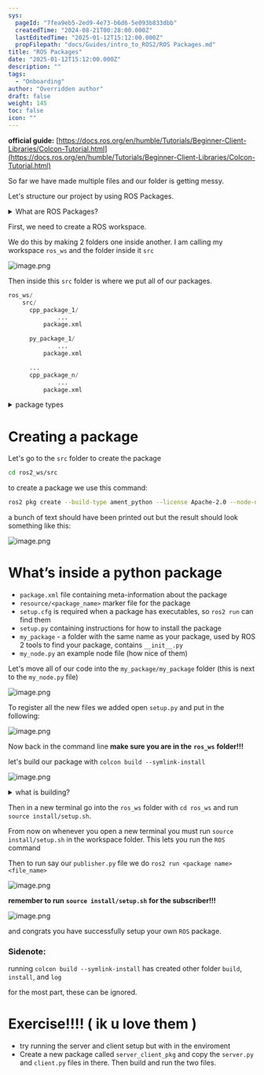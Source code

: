 ```yaml
---
sys:
  pageId: "7fea9eb5-2ed9-4e73-b6d6-5e093b833dbb"
  createdTime: "2024-08-21T00:28:00.000Z"
  lastEditedTime: "2025-01-12T15:12:00.000Z"
  propFilepath: "docs/Guides/intro_to_ROS2/ROS Packages.md"
title: "ROS Packages"
date: "2025-01-12T15:12:00.000Z"
description: ""
tags:
  - "Onboarding"
author: "Overridden author"
draft: false
weight: 145
toc: false
icon: ""
---
```


**official guide:** [https://docs.ros.org/en/humble/Tutorials/Beginner-Client-Libraries/Colcon-Tutorial.html](https://docs.ros.org/en/humble/Tutorials/Beginner-Client-Libraries/Colcon-Tutorial.html)

So far we have made multiple files and our folder is getting messy.

Let's structure our project by using ROS Packages.

<details>

<summary>What are ROS Packages?</summary>

ROS Packages are, as the name implies, packages of code that are highly sharable between ROS developers.

They consist of a folder, `package.xml` file, and source code

```python
      cpp_package_1/
		      ... imagine much code files here ..
          package.xml
```

</details>

First, we need to create a ROS workspace.

We do this by making 2 folders one inside another. I am calling my workspace `ros_ws` and the folder inside it `src`

![image.png](https://prod-files-secure.s3.us-west-2.amazonaws.com/d518164a-d88e-44d1-a4ee-3adb3bd8bce0/70706947-fd18-4537-a67b-e12946812d31/image.png?X-Amz-Algorithm=AWS4-HMAC-SHA256&X-Amz-Content-Sha256=UNSIGNED-PAYLOAD&X-Amz-Credential=ASIAZI2LB466254KMFVA%2F20250416%2Fus-west-2%2Fs3%2Faws4_request&X-Amz-Date=20250416T070915Z&X-Amz-Expires=3600&X-Amz-Security-Token=IQoJb3JpZ2luX2VjELf%2F%2F%2F%2F%2F%2F%2F%2F%2F%2FwEaCXVzLXdlc3QtMiJHMEUCIBAEMSSWjpiIp%2BKAsE1nFfwZE9vO8dhk%2BumroTw6VVreAiEAwwtOw4QUCznvs5UnkHebmaenpiKexngDS6zcFQYDXBYq%2FwMIQBAAGgw2Mzc0MjMxODM4MDUiDO%2Bj6obm0E86tbD6vCrcA816uyIexlEqOhFcUcdZes1KPi%2F0WUOoNzmlPrLBRyQFhRKFVEe%2FvGjiaechD2bMTwVVCKJMoDlvl9lP7BJx4TAU%2B7Jm%2FDibcsRxTLRBb8rF8huHoZ1KLYw3a2xDmdVcQk4gjQ5nj6IObSRpH78ENPeGSgiL9Eek4cNOvGjguZT73cj44bWaYuKx5ixyMOiUSZg3CpUFFgrmoHlXvxW%2BcCd3EQciKkEP2itSP7eDqQggUlGL3Xw5n5uBZ6ZnU5Ky6O0c3UJTdtkgT%2BgsFUrnn0tu%2BrrfQ2vl6uxDHGjzjehJSpjbtvIWRKYNv2A0irEqN2A69v%2Bs%2FSPjifgqqaux2incxfXnJaI3FLX0Q77JNYDl8ztExnkwTguDVo1A60UUKAtFPOkvj3hbch7693QJasNpnaWK3%2FH7%2BwLhhwmFh1QbYc1CUOztYXY7prPiEK8vqkseRD%2FtDgQCL4XpooqHYK2yg6yKS7P8l65OBj%2Bezvq%2BKa2%2BBPY%2BFbNF4JlKJdhpE1LGrsH6SxkWQvzb7aLzx0bVS2oZwr469bQOsh8j7Dj8Og%2FbxK9zuTP70cLSQH8s4tiUzkg6SGMzyzLFg%2BTlimUo2rwyAsigcPa%2FBCTYBOeGoySg15%2FqMsKR44b5MJ2j%2Fb8GOqUBfAMH%2FTQiI%2FuhvZ3Yjmvsyd9Sv%2FVXUPifuq6ah6NqnyNeLb%2FHKvdCYoOAD42bE56tKwr7wF7RmMz0cQNHjz1cIsqI07yF5%2FYvo0WDU6hjgrelFTvIGMceX3sWeKodM5LHfcyW8cKiZGs%2F1r6KczVUFrZPqUN3%2BsyiNiFqe%2BceidLc252Pls1GQV%2FA97ymo3oOxO0SCviFidastjqSnDpde1opDStr&X-Amz-Signature=3eeef5727d73a671cdc33e1db8004a56c034f50a4884c45088c44918069e4370&X-Amz-SignedHeaders=host&x-id=GetObject)

Then inside this `src` folder is where we put all of our packages.

```python
ros_ws/
    src/
      cpp_package_1/
		      ...
          package.xml

      py_package_1/
		      ...
          package.xml

      ...
      cpp_package_n/
		      ...
          package.xml

```

<details>

<summary>package types</summary>

packages can be either `C++` or python.

the intern file structure is different for each but for this guide we will stick to creating python packages

</details>

# Creating a package

Let's go to the `src` folder to create the package

```bash
cd ros2_ws/src
```

to create a package we use this command:

```bash
ros2 pkg create --build-type ament_python --license Apache-2.0 --node-name my_node my_package
```

a bunch of text should have been printed out but the result should look something like this:

![image.png](https://prod-files-secure.s3.us-west-2.amazonaws.com/d518164a-d88e-44d1-a4ee-3adb3bd8bce0/e6cf1e3f-8512-4a3e-b131-079f800bf3e8/image.png?X-Amz-Algorithm=AWS4-HMAC-SHA256&X-Amz-Content-Sha256=UNSIGNED-PAYLOAD&X-Amz-Credential=ASIAZI2LB466254KMFVA%2F20250416%2Fus-west-2%2Fs3%2Faws4_request&X-Amz-Date=20250416T070915Z&X-Amz-Expires=3600&X-Amz-Security-Token=IQoJb3JpZ2luX2VjELf%2F%2F%2F%2F%2F%2F%2F%2F%2F%2FwEaCXVzLXdlc3QtMiJHMEUCIBAEMSSWjpiIp%2BKAsE1nFfwZE9vO8dhk%2BumroTw6VVreAiEAwwtOw4QUCznvs5UnkHebmaenpiKexngDS6zcFQYDXBYq%2FwMIQBAAGgw2Mzc0MjMxODM4MDUiDO%2Bj6obm0E86tbD6vCrcA816uyIexlEqOhFcUcdZes1KPi%2F0WUOoNzmlPrLBRyQFhRKFVEe%2FvGjiaechD2bMTwVVCKJMoDlvl9lP7BJx4TAU%2B7Jm%2FDibcsRxTLRBb8rF8huHoZ1KLYw3a2xDmdVcQk4gjQ5nj6IObSRpH78ENPeGSgiL9Eek4cNOvGjguZT73cj44bWaYuKx5ixyMOiUSZg3CpUFFgrmoHlXvxW%2BcCd3EQciKkEP2itSP7eDqQggUlGL3Xw5n5uBZ6ZnU5Ky6O0c3UJTdtkgT%2BgsFUrnn0tu%2BrrfQ2vl6uxDHGjzjehJSpjbtvIWRKYNv2A0irEqN2A69v%2Bs%2FSPjifgqqaux2incxfXnJaI3FLX0Q77JNYDl8ztExnkwTguDVo1A60UUKAtFPOkvj3hbch7693QJasNpnaWK3%2FH7%2BwLhhwmFh1QbYc1CUOztYXY7prPiEK8vqkseRD%2FtDgQCL4XpooqHYK2yg6yKS7P8l65OBj%2Bezvq%2BKa2%2BBPY%2BFbNF4JlKJdhpE1LGrsH6SxkWQvzb7aLzx0bVS2oZwr469bQOsh8j7Dj8Og%2FbxK9zuTP70cLSQH8s4tiUzkg6SGMzyzLFg%2BTlimUo2rwyAsigcPa%2FBCTYBOeGoySg15%2FqMsKR44b5MJ2j%2Fb8GOqUBfAMH%2FTQiI%2FuhvZ3Yjmvsyd9Sv%2FVXUPifuq6ah6NqnyNeLb%2FHKvdCYoOAD42bE56tKwr7wF7RmMz0cQNHjz1cIsqI07yF5%2FYvo0WDU6hjgrelFTvIGMceX3sWeKodM5LHfcyW8cKiZGs%2F1r6KczVUFrZPqUN3%2BsyiNiFqe%2BceidLc252Pls1GQV%2FA97ymo3oOxO0SCviFidastjqSnDpde1opDStr&X-Amz-Signature=813efde7624f8585c5ae3ea635ecab9246559b32747921778d39bac19455ae43&X-Amz-SignedHeaders=host&x-id=GetObject)

# What’s inside a python package

- `package.xml` file containing meta-information about the package
- `resource/<package_name>` marker file for the package
- `setup.cfg` is required when a package has executables, so `ros2 run` can find them
- `setup.py` containing instructions for how to install the package
- `my_package` - a folder with the same name as your package, used by ROS 2 tools to find your package, contains `__init__.py`
- `my_node.py` an example node file (how nice of them)

Let's move all of our code into the `my_package/my_package` folder (this is next to the `my_node.py` file)

![image.png](https://prod-files-secure.s3.us-west-2.amazonaws.com/d518164a-d88e-44d1-a4ee-3adb3bd8bce0/9ce58f11-0da9-4d3e-b86d-506a9685d378/image.png?X-Amz-Algorithm=AWS4-HMAC-SHA256&X-Amz-Content-Sha256=UNSIGNED-PAYLOAD&X-Amz-Credential=ASIAZI2LB466254KMFVA%2F20250416%2Fus-west-2%2Fs3%2Faws4_request&X-Amz-Date=20250416T070915Z&X-Amz-Expires=3600&X-Amz-Security-Token=IQoJb3JpZ2luX2VjELf%2F%2F%2F%2F%2F%2F%2F%2F%2F%2FwEaCXVzLXdlc3QtMiJHMEUCIBAEMSSWjpiIp%2BKAsE1nFfwZE9vO8dhk%2BumroTw6VVreAiEAwwtOw4QUCznvs5UnkHebmaenpiKexngDS6zcFQYDXBYq%2FwMIQBAAGgw2Mzc0MjMxODM4MDUiDO%2Bj6obm0E86tbD6vCrcA816uyIexlEqOhFcUcdZes1KPi%2F0WUOoNzmlPrLBRyQFhRKFVEe%2FvGjiaechD2bMTwVVCKJMoDlvl9lP7BJx4TAU%2B7Jm%2FDibcsRxTLRBb8rF8huHoZ1KLYw3a2xDmdVcQk4gjQ5nj6IObSRpH78ENPeGSgiL9Eek4cNOvGjguZT73cj44bWaYuKx5ixyMOiUSZg3CpUFFgrmoHlXvxW%2BcCd3EQciKkEP2itSP7eDqQggUlGL3Xw5n5uBZ6ZnU5Ky6O0c3UJTdtkgT%2BgsFUrnn0tu%2BrrfQ2vl6uxDHGjzjehJSpjbtvIWRKYNv2A0irEqN2A69v%2Bs%2FSPjifgqqaux2incxfXnJaI3FLX0Q77JNYDl8ztExnkwTguDVo1A60UUKAtFPOkvj3hbch7693QJasNpnaWK3%2FH7%2BwLhhwmFh1QbYc1CUOztYXY7prPiEK8vqkseRD%2FtDgQCL4XpooqHYK2yg6yKS7P8l65OBj%2Bezvq%2BKa2%2BBPY%2BFbNF4JlKJdhpE1LGrsH6SxkWQvzb7aLzx0bVS2oZwr469bQOsh8j7Dj8Og%2FbxK9zuTP70cLSQH8s4tiUzkg6SGMzyzLFg%2BTlimUo2rwyAsigcPa%2FBCTYBOeGoySg15%2FqMsKR44b5MJ2j%2Fb8GOqUBfAMH%2FTQiI%2FuhvZ3Yjmvsyd9Sv%2FVXUPifuq6ah6NqnyNeLb%2FHKvdCYoOAD42bE56tKwr7wF7RmMz0cQNHjz1cIsqI07yF5%2FYvo0WDU6hjgrelFTvIGMceX3sWeKodM5LHfcyW8cKiZGs%2F1r6KczVUFrZPqUN3%2BsyiNiFqe%2BceidLc252Pls1GQV%2FA97ymo3oOxO0SCviFidastjqSnDpde1opDStr&X-Amz-Signature=3975bc0792eeb67b9321ed5ec259487dc7b21a9be69ad2381f84cbdffdcce5cf&X-Amz-SignedHeaders=host&x-id=GetObject)

To register all the new files we added open `setup.py` and put in the following:

![image.png](https://prod-files-secure.s3.us-west-2.amazonaws.com/d518164a-d88e-44d1-a4ee-3adb3bd8bce0/1cd7c262-4cae-4496-9d75-c178537d24a2/image.png?X-Amz-Algorithm=AWS4-HMAC-SHA256&X-Amz-Content-Sha256=UNSIGNED-PAYLOAD&X-Amz-Credential=ASIAZI2LB466254KMFVA%2F20250416%2Fus-west-2%2Fs3%2Faws4_request&X-Amz-Date=20250416T070915Z&X-Amz-Expires=3600&X-Amz-Security-Token=IQoJb3JpZ2luX2VjELf%2F%2F%2F%2F%2F%2F%2F%2F%2F%2FwEaCXVzLXdlc3QtMiJHMEUCIBAEMSSWjpiIp%2BKAsE1nFfwZE9vO8dhk%2BumroTw6VVreAiEAwwtOw4QUCznvs5UnkHebmaenpiKexngDS6zcFQYDXBYq%2FwMIQBAAGgw2Mzc0MjMxODM4MDUiDO%2Bj6obm0E86tbD6vCrcA816uyIexlEqOhFcUcdZes1KPi%2F0WUOoNzmlPrLBRyQFhRKFVEe%2FvGjiaechD2bMTwVVCKJMoDlvl9lP7BJx4TAU%2B7Jm%2FDibcsRxTLRBb8rF8huHoZ1KLYw3a2xDmdVcQk4gjQ5nj6IObSRpH78ENPeGSgiL9Eek4cNOvGjguZT73cj44bWaYuKx5ixyMOiUSZg3CpUFFgrmoHlXvxW%2BcCd3EQciKkEP2itSP7eDqQggUlGL3Xw5n5uBZ6ZnU5Ky6O0c3UJTdtkgT%2BgsFUrnn0tu%2BrrfQ2vl6uxDHGjzjehJSpjbtvIWRKYNv2A0irEqN2A69v%2Bs%2FSPjifgqqaux2incxfXnJaI3FLX0Q77JNYDl8ztExnkwTguDVo1A60UUKAtFPOkvj3hbch7693QJasNpnaWK3%2FH7%2BwLhhwmFh1QbYc1CUOztYXY7prPiEK8vqkseRD%2FtDgQCL4XpooqHYK2yg6yKS7P8l65OBj%2Bezvq%2BKa2%2BBPY%2BFbNF4JlKJdhpE1LGrsH6SxkWQvzb7aLzx0bVS2oZwr469bQOsh8j7Dj8Og%2FbxK9zuTP70cLSQH8s4tiUzkg6SGMzyzLFg%2BTlimUo2rwyAsigcPa%2FBCTYBOeGoySg15%2FqMsKR44b5MJ2j%2Fb8GOqUBfAMH%2FTQiI%2FuhvZ3Yjmvsyd9Sv%2FVXUPifuq6ah6NqnyNeLb%2FHKvdCYoOAD42bE56tKwr7wF7RmMz0cQNHjz1cIsqI07yF5%2FYvo0WDU6hjgrelFTvIGMceX3sWeKodM5LHfcyW8cKiZGs%2F1r6KczVUFrZPqUN3%2BsyiNiFqe%2BceidLc252Pls1GQV%2FA97ymo3oOxO0SCviFidastjqSnDpde1opDStr&X-Amz-Signature=bc6d2f0dcbf57f7426cdd7d8970ec34156557b14aaf16b07596cf8f4bb028909&X-Amz-SignedHeaders=host&x-id=GetObject)

Now back in the command line **make sure you are in the** **`ros_ws`** **folder!!!**

let's build our package with `colcon build --symlink-install`

![image.png](https://prod-files-secure.s3.us-west-2.amazonaws.com/d518164a-d88e-44d1-a4ee-3adb3bd8bce0/2f2a0d27-b173-48fd-b189-5f5c0ce65619/image.png?X-Amz-Algorithm=AWS4-HMAC-SHA256&X-Amz-Content-Sha256=UNSIGNED-PAYLOAD&X-Amz-Credential=ASIAZI2LB466254KMFVA%2F20250416%2Fus-west-2%2Fs3%2Faws4_request&X-Amz-Date=20250416T070915Z&X-Amz-Expires=3600&X-Amz-Security-Token=IQoJb3JpZ2luX2VjELf%2F%2F%2F%2F%2F%2F%2F%2F%2F%2FwEaCXVzLXdlc3QtMiJHMEUCIBAEMSSWjpiIp%2BKAsE1nFfwZE9vO8dhk%2BumroTw6VVreAiEAwwtOw4QUCznvs5UnkHebmaenpiKexngDS6zcFQYDXBYq%2FwMIQBAAGgw2Mzc0MjMxODM4MDUiDO%2Bj6obm0E86tbD6vCrcA816uyIexlEqOhFcUcdZes1KPi%2F0WUOoNzmlPrLBRyQFhRKFVEe%2FvGjiaechD2bMTwVVCKJMoDlvl9lP7BJx4TAU%2B7Jm%2FDibcsRxTLRBb8rF8huHoZ1KLYw3a2xDmdVcQk4gjQ5nj6IObSRpH78ENPeGSgiL9Eek4cNOvGjguZT73cj44bWaYuKx5ixyMOiUSZg3CpUFFgrmoHlXvxW%2BcCd3EQciKkEP2itSP7eDqQggUlGL3Xw5n5uBZ6ZnU5Ky6O0c3UJTdtkgT%2BgsFUrnn0tu%2BrrfQ2vl6uxDHGjzjehJSpjbtvIWRKYNv2A0irEqN2A69v%2Bs%2FSPjifgqqaux2incxfXnJaI3FLX0Q77JNYDl8ztExnkwTguDVo1A60UUKAtFPOkvj3hbch7693QJasNpnaWK3%2FH7%2BwLhhwmFh1QbYc1CUOztYXY7prPiEK8vqkseRD%2FtDgQCL4XpooqHYK2yg6yKS7P8l65OBj%2Bezvq%2BKa2%2BBPY%2BFbNF4JlKJdhpE1LGrsH6SxkWQvzb7aLzx0bVS2oZwr469bQOsh8j7Dj8Og%2FbxK9zuTP70cLSQH8s4tiUzkg6SGMzyzLFg%2BTlimUo2rwyAsigcPa%2FBCTYBOeGoySg15%2FqMsKR44b5MJ2j%2Fb8GOqUBfAMH%2FTQiI%2FuhvZ3Yjmvsyd9Sv%2FVXUPifuq6ah6NqnyNeLb%2FHKvdCYoOAD42bE56tKwr7wF7RmMz0cQNHjz1cIsqI07yF5%2FYvo0WDU6hjgrelFTvIGMceX3sWeKodM5LHfcyW8cKiZGs%2F1r6KczVUFrZPqUN3%2BsyiNiFqe%2BceidLc252Pls1GQV%2FA97ymo3oOxO0SCviFidastjqSnDpde1opDStr&X-Amz-Signature=747fbe6f2ef32a9538763eed2c1624fcd21caca6e3934d05002ddc3ef8283a02&X-Amz-SignedHeaders=host&x-id=GetObject)

<details>

<summary>what is building?</summary>

if you are a CS major at Rose-Hulman you will learn the answer to this in CSSE132

but TLDR; is it combines all the code files into one program that can be run easily 

</details>

Then in a new terminal go into the `ros_ws` folder with `cd ros_ws` and run `source install/setup.sh`. 

From now on whenever you open a new terminal you must run `source install/setup.sh` in the workspace folder. This lets you run the `ROS` command

Then to run say our `publisher.py` file we do `ros2 run <package name> <file_name>`

![image.png](https://prod-files-secure.s3.us-west-2.amazonaws.com/d518164a-d88e-44d1-a4ee-3adb3bd8bce0/4f4b1219-3a44-4632-aa0a-ce3471699f59/image.png?X-Amz-Algorithm=AWS4-HMAC-SHA256&X-Amz-Content-Sha256=UNSIGNED-PAYLOAD&X-Amz-Credential=ASIAZI2LB466254KMFVA%2F20250416%2Fus-west-2%2Fs3%2Faws4_request&X-Amz-Date=20250416T070915Z&X-Amz-Expires=3600&X-Amz-Security-Token=IQoJb3JpZ2luX2VjELf%2F%2F%2F%2F%2F%2F%2F%2F%2F%2FwEaCXVzLXdlc3QtMiJHMEUCIBAEMSSWjpiIp%2BKAsE1nFfwZE9vO8dhk%2BumroTw6VVreAiEAwwtOw4QUCznvs5UnkHebmaenpiKexngDS6zcFQYDXBYq%2FwMIQBAAGgw2Mzc0MjMxODM4MDUiDO%2Bj6obm0E86tbD6vCrcA816uyIexlEqOhFcUcdZes1KPi%2F0WUOoNzmlPrLBRyQFhRKFVEe%2FvGjiaechD2bMTwVVCKJMoDlvl9lP7BJx4TAU%2B7Jm%2FDibcsRxTLRBb8rF8huHoZ1KLYw3a2xDmdVcQk4gjQ5nj6IObSRpH78ENPeGSgiL9Eek4cNOvGjguZT73cj44bWaYuKx5ixyMOiUSZg3CpUFFgrmoHlXvxW%2BcCd3EQciKkEP2itSP7eDqQggUlGL3Xw5n5uBZ6ZnU5Ky6O0c3UJTdtkgT%2BgsFUrnn0tu%2BrrfQ2vl6uxDHGjzjehJSpjbtvIWRKYNv2A0irEqN2A69v%2Bs%2FSPjifgqqaux2incxfXnJaI3FLX0Q77JNYDl8ztExnkwTguDVo1A60UUKAtFPOkvj3hbch7693QJasNpnaWK3%2FH7%2BwLhhwmFh1QbYc1CUOztYXY7prPiEK8vqkseRD%2FtDgQCL4XpooqHYK2yg6yKS7P8l65OBj%2Bezvq%2BKa2%2BBPY%2BFbNF4JlKJdhpE1LGrsH6SxkWQvzb7aLzx0bVS2oZwr469bQOsh8j7Dj8Og%2FbxK9zuTP70cLSQH8s4tiUzkg6SGMzyzLFg%2BTlimUo2rwyAsigcPa%2FBCTYBOeGoySg15%2FqMsKR44b5MJ2j%2Fb8GOqUBfAMH%2FTQiI%2FuhvZ3Yjmvsyd9Sv%2FVXUPifuq6ah6NqnyNeLb%2FHKvdCYoOAD42bE56tKwr7wF7RmMz0cQNHjz1cIsqI07yF5%2FYvo0WDU6hjgrelFTvIGMceX3sWeKodM5LHfcyW8cKiZGs%2F1r6KczVUFrZPqUN3%2BsyiNiFqe%2BceidLc252Pls1GQV%2FA97ymo3oOxO0SCviFidastjqSnDpde1opDStr&X-Amz-Signature=f9d48eeda8f50bf0346b81d48a4f997beb2a8935e4506da7a1640c4b97848617&X-Amz-SignedHeaders=host&x-id=GetObject)

**remember to run** **`source install/setup.sh`** **for the subscriber!!!**

![image.png](https://prod-files-secure.s3.us-west-2.amazonaws.com/d518164a-d88e-44d1-a4ee-3adb3bd8bce0/02121119-dad4-49ec-8356-c956108b4243/image.png?X-Amz-Algorithm=AWS4-HMAC-SHA256&X-Amz-Content-Sha256=UNSIGNED-PAYLOAD&X-Amz-Credential=ASIAZI2LB466254KMFVA%2F20250416%2Fus-west-2%2Fs3%2Faws4_request&X-Amz-Date=20250416T070915Z&X-Amz-Expires=3600&X-Amz-Security-Token=IQoJb3JpZ2luX2VjELf%2F%2F%2F%2F%2F%2F%2F%2F%2F%2FwEaCXVzLXdlc3QtMiJHMEUCIBAEMSSWjpiIp%2BKAsE1nFfwZE9vO8dhk%2BumroTw6VVreAiEAwwtOw4QUCznvs5UnkHebmaenpiKexngDS6zcFQYDXBYq%2FwMIQBAAGgw2Mzc0MjMxODM4MDUiDO%2Bj6obm0E86tbD6vCrcA816uyIexlEqOhFcUcdZes1KPi%2F0WUOoNzmlPrLBRyQFhRKFVEe%2FvGjiaechD2bMTwVVCKJMoDlvl9lP7BJx4TAU%2B7Jm%2FDibcsRxTLRBb8rF8huHoZ1KLYw3a2xDmdVcQk4gjQ5nj6IObSRpH78ENPeGSgiL9Eek4cNOvGjguZT73cj44bWaYuKx5ixyMOiUSZg3CpUFFgrmoHlXvxW%2BcCd3EQciKkEP2itSP7eDqQggUlGL3Xw5n5uBZ6ZnU5Ky6O0c3UJTdtkgT%2BgsFUrnn0tu%2BrrfQ2vl6uxDHGjzjehJSpjbtvIWRKYNv2A0irEqN2A69v%2Bs%2FSPjifgqqaux2incxfXnJaI3FLX0Q77JNYDl8ztExnkwTguDVo1A60UUKAtFPOkvj3hbch7693QJasNpnaWK3%2FH7%2BwLhhwmFh1QbYc1CUOztYXY7prPiEK8vqkseRD%2FtDgQCL4XpooqHYK2yg6yKS7P8l65OBj%2Bezvq%2BKa2%2BBPY%2BFbNF4JlKJdhpE1LGrsH6SxkWQvzb7aLzx0bVS2oZwr469bQOsh8j7Dj8Og%2FbxK9zuTP70cLSQH8s4tiUzkg6SGMzyzLFg%2BTlimUo2rwyAsigcPa%2FBCTYBOeGoySg15%2FqMsKR44b5MJ2j%2Fb8GOqUBfAMH%2FTQiI%2FuhvZ3Yjmvsyd9Sv%2FVXUPifuq6ah6NqnyNeLb%2FHKvdCYoOAD42bE56tKwr7wF7RmMz0cQNHjz1cIsqI07yF5%2FYvo0WDU6hjgrelFTvIGMceX3sWeKodM5LHfcyW8cKiZGs%2F1r6KczVUFrZPqUN3%2BsyiNiFqe%2BceidLc252Pls1GQV%2FA97ymo3oOxO0SCviFidastjqSnDpde1opDStr&X-Amz-Signature=1aec69382636bdebf684b9e8406bd4616e5746ebfe5798ff63aa8f7533b17cab&X-Amz-SignedHeaders=host&x-id=GetObject)

and congrats you have successfully setup your own `ROS` package.

### Sidenote:

running `colcon build --symlink-install` has created other folder `build`, `install`, and `log`

for the most part, these can be ignored.

# Exercise!!!! ( ik u love them )

- try running the server and client setup but with in the enviroment
- Create a new package called `server_client_pkg` and copy the `server.py` and `client.py` files in there. Then build and run the two files.
